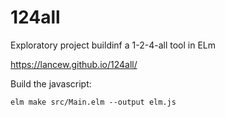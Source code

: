 # 124all
Exploratory project buildinf a 1-2-4-all tool in ELm

https://lancew.github.io/124all/


Build the javascript:
```
elm make src/Main.elm --output elm.js
```
